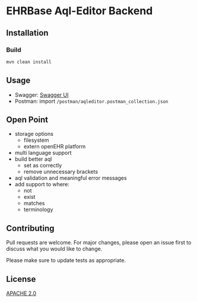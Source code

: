 # EHRBase Aql-Editor Backend  

## Installation

### Build
```bash
mvn clean install
```

## Usage
- Swagger: [Swagger UI](http://localhost:8090/aqleditor/swagger-ui/)
- Postman: import `/postman/aqleditor.postman_collection.json`
## Open Point
- storage options 
    - filesystem
    - extern openEHR platform
- multi language support
- build better aql
    - set as correctly
    - remove unnecessary brackets
- aql validation and meaningful error messages
- add support to where:
    - not
    - exist
    - matches
    - terminology

## Contributing
Pull requests are welcome. For major changes, please open an issue first to discuss what you would like to change.

Please make sure to update tests as appropriate.

## License
[APACHE 2.0](https://www.apache.org/licenses/LICENSE-2.0)
